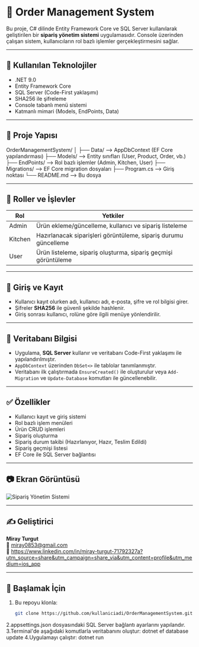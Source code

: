 # 🧾 Order Management System

Bu proje, C# dilinde Entity Framework Core ve SQL Server kullanılarak geliştirilen bir **sipariş yönetim sistemi** uygulamasıdır. Console üzerinden çalışan sistem, kullanıcıların rol bazlı işlemler gerçekleştirmesini sağlar.

---

## 🔧 Kullanılan Teknolojiler

- .NET 9.0
- Entity Framework Core
- SQL Server (Code-First yaklaşımı)
- SHA256 ile şifreleme
- Console tabanlı menü sistemi
- Katmanlı mimari (Models, EndPoints, Data)

---

## 📁 Proje Yapısı

OrderManagementSystem/
│
├── Data/ --> AppDbContext (EF Core yapılandırması)
├── Models/ --> Entity sınıfları (User, Product, Order, vb.)
├── EndPoints/ --> Rol bazlı işlemler (Admin, Kitchen, User)
├── Migrations/ --> EF Core migration dosyaları
├── Program.cs --> Giriş noktası
└── README.md --> Bu dosya

---

## 👤 Roller ve İşlevler

| Rol      | Yetkiler |
|----------|----------|
| Admin    | Ürün ekleme/güncelleme, kullanıcı ve sipariş listeleme |
| Kitchen  | Hazırlanacak siparişleri görüntüleme, sipariş durumu güncelleme |
| User     | Ürün listeleme, sipariş oluşturma, sipariş geçmişi görüntüleme |

---

## 🔐 Giriş ve Kayıt

- Kullanıcı kayıt olurken adı, kullanıcı adı, e-posta, şifre ve rol bilgisi girer.
- Şifreler **SHA256** ile güvenli şekilde hashlenir.
- Giriş sonrası kullanıcı, rolüne göre ilgili menüye yönlendirilir.

---

## 💾 Veritabanı Bilgisi

- Uygulama, **SQL Server** kullanır ve veritabanı Code-First yaklaşımı ile yapılandırılmıştır.
- `AppDbContext` üzerinden `DbSet<>` ile tablolar tanımlanmıştır.
- Veritabanı ilk çalıştırmada `EnsureCreated()` ile oluşturulur veya `Add-Migration` ve `Update-Database` komutları ile güncellenebilir.

---

## ✅ Özellikler

- Kullanıcı kayıt ve giriş sistemi
- Rol bazlı işlem menüleri
- Ürün CRUD işlemleri
- Sipariş oluşturma
- Sipariş durum takibi (Hazırlanıyor, Hazır, Teslim Edildi)
- Sipariş geçmişi listesi
- EF Core ile SQL Server bağlantısı

---

## 📷 Ekran Görüntüsü

![Sipariş Yönetim Sistemi](https://github.com/Mirayturgut/Sipariş-Yönetim-Sistemi/blob/main/images/ekran-goruntusu.png?raw=true)


---

## ✍️ Geliştirici

**Miray Turgut**  
📧 miray0853@gmail.com  
🔗 https://www.linkedin.com/in/miray-turgut-71792327a?utm_source=share&utm_campaign=share_via&utm_content=profile&utm_medium=ios_app

---

## 🚀 Başlamak İçin

1. Bu repoyu klonla:
   ```bash
   git clone https://github.com/kullaniciadi/OrderManagementSystem.git
 2.appsettings.json dosyasındaki SQL Server bağlantı ayarlarını yapılandır.
 3.Terminal'de aşağıdaki komutlarla veritabanını oluştur:
 dotnet ef database update
 4.Uygulamayı çalıştır:
 dotnet run
